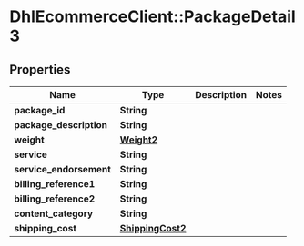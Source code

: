 # DhlEcommerceClient::PackageDetail3

## Properties
Name | Type | Description | Notes
------------ | ------------- | ------------- | -------------
**package_id** | **String** |  |
**package_description** | **String** |  |
**weight** | [**Weight2**](Weight2.md) |  |
**service** | **String** |  |
**service_endorsement** | **String** |  |
**billing_reference1** | **String** |  |
**billing_reference2** | **String** |  |
**content_category** | **String** |  |
**shipping_cost** | [**ShippingCost2**](ShippingCost2.md) |  |


